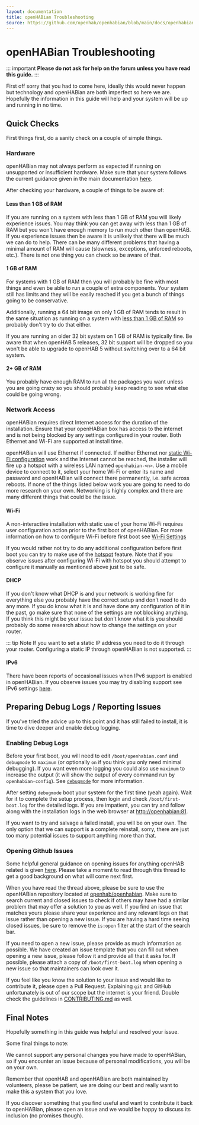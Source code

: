 ```yaml
---
layout: documentation
title: openHABian Troubleshooting
source: https://github.com/openhab/openhabian/blob/main/docs/openhabian-troubleshooting.md
---
```


# openHABian Troubleshooting

::: important
**Please do not ask for help on the forum unless you have read this guide.**
:::

First off sorry that you had to come here, ideally this would never happen but technology and openHABian are both imperfect so here we are.
Hopefully the information in this guide will help and your system will be up and running in no time.

## Quick Checks

First things first, do a sanity check on a couple of simple things.

### Hardware

openHABian may not always perform as expected if running on unsupported or insufficient hardware.
Make sure that your system follows the current guidance given in the main documentation [here](./openhabian.md#hardware).

After checking your hardware, a couple of things to be aware of:

#### Less than 1 GB of RAM

If you are running on a system with less than 1 GB of RAM you will likely experience issues.
You may think you can get away with less than 1 GB of RAM but you won't have enough memory to run much other than openHAB.
If you experience issues then be aware it is unlikely that there will be much we can do to help.
There can be many different problems that having a minimal amount of RAM will cause (slowness, exceptions, unforced reboots, etc.).
There is not one thing you can check so be aware of that.

#### 1 GB of RAM

For systems with 1 GB of RAM then you will probably be fine with most things and even be able to run a couple of extra components.
Your system still has limits and they will be easily reached if you get a bunch of things going to be conservative.

Additionally, running a 64 bit image on only 1 GB of RAM tends to result in the same situation as running on a system with [less than 1 GB of RAM](#less-than-1-gb-of-ram) so probably don't try to do that either.

If you are running an older 32 bit system on 1 GB of RAM is typically fine.
Be aware that when openHAB 5 releases, 32 bit support will be dropped so you won't be able to upgrade to openHAB 5 without switching over to a 64 bit system.

#### 2+ GB of RAM

You probably have enough RAM to run all the packages you want unless you are going crazy so you should probably keep reading to see what else could be going wrong.

### Network Access

openHABian requires direct Internet access for the duration of the installation.
Ensure that your openHABian box has access to the internet and is not being blocked by any settings configured in your router.
Both Ethernet and Wi-Fi are supported at install time.

openHABian will use Ethernet if connected.
If neither Ethernet nor [static Wi-Fi configuration](#Wi-Fi) work and the Internet cannot be reached, the installer will fire up a hotspot with a wireless LAN named `openhabian-<n>`.
Use a mobile device to connect to it, select your home Wi-Fi or enter its name and password and openHABian will connect there permanently, i.e. safe across reboots.
If none of the things listed below work you are going to need to do more research on your own.
Networking is highly complex and there are many different things that could be the issue.
#### Wi-Fi

A non-interactive installation with static use of your home Wi-Fi requires user configuration action prior to the first boot of openHABian.
For more information on how to configure Wi-Fi before first boot see [Wi-Fi Settings](./openhabian.md#wi-fi-settings)

If you would rather not try to do any additional configuration before first boot you can try to make use of the [hotspot](./openhabian.md#wi-fi-hotspot) feature.
Note that if you observe issues after configuring Wi-Fi with hotspot you should attempt to configure it manually as mentioned above just to be safe.

#### DHCP

If you don't know what DHCP is and your network is working fine for everything else you probably have the correct setup and don't need to do any more.
If you do know what it is and have done any configuration of it in the past, go make sure that none of the settings are not blocking anything.
If you think this might be your issue but don't know what it is you should probably do some research about how to change the settings on your router.

::: tip Note
If you want to set a static IP address you need to do it through your router.
Configuring a static IP through openHABian is not supported.
:::

#### IPv6

There have been reports of occasional issues when IPv6 support is enabled in openHABian.
If you observe issues you may try disabling support see IPv6 settings [here](./openhabian.md#ipv6).

## Preparing Debug Logs / Reporting Issues

If you've tried the advice up to this point and it has still failed to install, it is time to dive deeper and enable debug logging.

### Enabling Debug Logs

Before your first boot, you will need to edit `/boot/openhabian.conf` and `debugmode` to `maximum` (or optionally `on` if you think you only need minimal debugging).
If you want even more logging you could also use `maximum` to increase the output (it will show the output of every command run by `openhabian-config`).
See [`debugmode`](./openhabian.md#debugmode) for more information.

After setting `debugmode` boot your system for the first time (yeah again).
Wait for it to complete the setup process, then login and check `/boot/first-boot.log` for the detailed logs.
If you are impatient, you can try and follow along with the installation logs in the web browser at [http://openhabian:81](http://openhabian:81).

If you want to try and salvage a failed install, you will be on your own.
The only option that we can support is a complete reinstall, sorry, there are just too many potential issues to support anything more than that.

### Opening Github Issues

Some helpful general guidance on opening issues for anything openHAB related is given [here](https://community.openhab.org/t/how-to-file-an-issue/68464).
Please take a moment to read through this thread to get a good background on what will come next first.

When you have read the thread above, please be sure to use the openHABian repository located at [openhab/openhabian](https://github.com/openhab/openhabian).
Make sure to search current and closed issues to check if others may have had a similar problem that may offer a solution to you as well.
If you find an issue that matches yours please share your experience and any relevant logs on that issue rather than opening a new issue.
If you are having a hard time seeing closed issues, be sure to remove the `is:open` filter at the start of the search bar.


If you need to open a new issue, please provide as much information as possible.
We have created an issue template that you can fill out when opening a new issue, please follow it and provide all that it asks for.
If possible, please attach a copy of `/boot/first-boot.log` when opening a new issue so that maintainers can look over it.

If you feel like you know the solution to your issue and would like to contribute it, please open a Pull Request.
Explaining `git` and GitHub unfortunately is out of our scope but the internet is your friend.
Double check the guidelines in [CONTRIBUTING.md](https://github.com/openhab/openhabian/blob/main/CONTRIBUTING.md) as well.

## Final Notes

Hopefully something in this guide was helpful and resolved your issue.

Some final things to note:

We cannot support any personal changes you have made to openHABian, so if you encounter an issue because of personal modifications, you will be on your own.

Remember that openHAB and openHABian are both maintained by volunteers, please be patient, we are doing our best and really want to make this a system that you love.

If you discover something that you find useful and want to contribute it back to openHABian, please open an issue and we would be happy to discuss its inclusion (no promises though).
